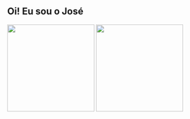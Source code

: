 ## Oi! Eu sou o José 

<div>
  <img align="center" height="200em" src="https://github-readme-stats.vercel.app/api?username=Soraaslon&show_icons=true&include_all_commits=true&count_private=true&theme=tokyonight">
  <img align="center" height="200em" src="https://github-readme-stats.vercel.app/api/top-langs/?username=anuraghazra&theme=tokyonight&layout=compact">
</div>


